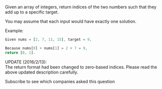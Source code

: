 Given an array of integers, return indices of the two numbers such that they add up to a specific target.  

You may assume that each input would have exactly one solution.  

Example:  
```javascript
Given nums = [2, 7, 11, 15], target = 9,

Because nums[0] + nums[1] = 2 + 7 = 9,
return [0, 1].
```
UPDATE (2016/2/13):  
The return format had been changed to zero-based indices. Please read the above updated description carefully.  

Subscribe to see which companies asked this question  
